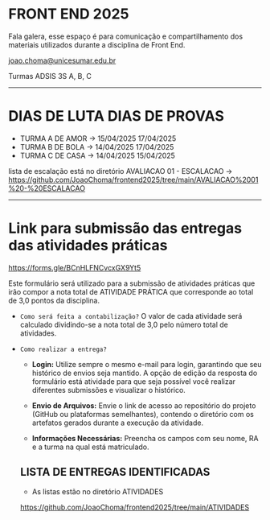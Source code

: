 # FRONT END 2025

Fala galera, esse espaço é para comunicação e compartilhamento dos materiais utilizados durante a disciplina de Front End.

joao.choma@unicesumar.edu.br

Turmas ADSIS 3S A, B, C

----

# DIAS DE LUTA DIAS DE PROVAS

- TURMA A DE AMOR	-> 15/04/2025	17/04/2025
- TURMA B DE BOLA -> 14/04/2025	17/04/2025
- TURMA C DE CASA	-> 14/04/2025	15/04/2025

lista de escalação está no diretório AVALIACAO 01 - ESCALACAO -> https://github.com/JoaoChoma/frontend2025/tree/main/AVALIACAO%2001%20-%20ESCALACAO

---


# Link para submissão das entregas das atividades práticas

https://forms.gle/BCnHLFNCvcxGX9Yt5

Este formulário será utilizado para a submissão de atividades práticas que irão compor a nota total de ATIVIDADE PRÁTICA que corresponde ao total de 3,0 pontos da disciplina.

- `Como será feita a contabilização?`
    O valor de cada atividade será calculado dividindo-se a nota total de 3,0 pelo número total de atividades.
- `Como realizar a entrega?`
    - __Login:__ Utilize sempre o mesmo e-mail para login, garantindo que seu histórico de envios seja mantido. A opção de edição da resposta do formulário está atividade para que seja possível você realizar diferentes submissões e visualizar o histórico.

    - __Envio de Arquivos:__ Envie o link de acesso ao repositório do projeto (GitHub ou plataformas semelhantes), contendo o diretório com os artefatos gerados durante a execução da atividade.

    - __Informações Necessárias:__ Preencha os campos com seu nome, RA e a turma na qual está matriculado.

    ## LISTA DE ENTREGAS IDENTIFICADAS

    - As listas estão no diretório ATIVIDADES

    https://github.com/JoaoChoma/frontend2025/tree/main/ATIVIDADES